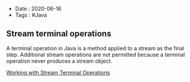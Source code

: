 - Date : 2020-06-16
- Tags : #Java

## Stream terminal operations

A terminal operation in Java is a method applied to a stream as the final step. Additional stream operations are not permitted because a terminal operation never produces a stream object.

[Working with Stream Terminal Operations](https://www.webucator.com/how-to/working-with-stream-terminal-operations.cfm)


